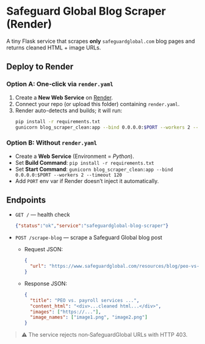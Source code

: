 # Safeguard Global Blog Scraper (Render)

A tiny Flask service that scrapes **only** `safeguardglobal.com` blog pages and returns cleaned HTML + image URLs.

## Deploy to Render

### Option A: One‑click via `render.yaml`
1. Create a **New Web Service** on [Render](https://dashboard.render.com/).
2. Connect your repo (or upload this folder) containing `render.yaml`.
3. Render auto-detects and builds; it will run:
   ```bash
   pip install -r requirements.txt
   gunicorn blog_scraper_clean:app --bind 0.0.0.0:$PORT --workers 2 --timeout 120
   ```

### Option B: Without `render.yaml`
- Create a **Web Service** (Environment = *Python*).
- Set **Build Command**: `pip install -r requirements.txt`
- Set **Start Command**: `gunicorn blog_scraper_clean:app --bind 0.0.0.0:$PORT --workers 2 --timeout 120`
- Add `PORT` env var if Render doesn’t inject it automatically.

## Endpoints

- `GET /` — health check
  ```json
  {"status":"ok","service":"safeguardglobal-blog-scraper"}
  ```

- `POST /scrape-blog` — scrape a Safeguard Global blog post
  - Request JSON:
    ```json
    {
      "url": "https://www.safeguardglobal.com/resources/blog/peo-vs-payroll-services/"
    }
    ```
  - Response JSON:
    ```json
    {
      "title": "PEO vs. payroll services ...",
      "content_html": "<div>...cleaned html...</div>",
      "images": ["https://..."],
      "image_names": ["image1.png", "image2.png"]
    }
    ```

> ⚠️ The service rejects non‑SafeguardGlobal URLs with HTTP 403.
